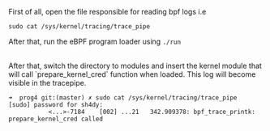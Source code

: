First of all, open the file responsible for reading bpf logs i.e
```
sudo cat /sys/kernel/tracing/trace_pipe
```
After that, run the eBPF program loader using `./run`

<br>
After that, switch the directory to modules and insert the kernel module that will call `prepare_kernel_cred` function when loaded. This log will become visible in the tracepipe.
<br>

```
➜  prog4 git:(master) ✗ sudo cat /sys/kernel/tracing/trace_pipe
[sudo] password for sh4dy: 
           <...>-7184    [002] ...21   342.909378: bpf_trace_printk: prepare_kernel_cred called
```
